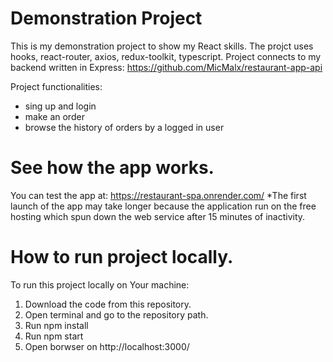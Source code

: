 # Demonstration Project

This is my demonstration project to show my React skills.
The projct uses hooks, react-router, axios, redux-toolkit, typescript.
Project connects to my backend written in Express: https://github.com/MicMalx/restaurant-app-api

Project functionalities:
- sing up and login
- make an order
- browse the history of orders by a logged in user

# See how the app works.

You can test the app at: https://restaurant-spa.onrender.com/
\*The first launch of the app may take longer because the application run on the free hosting which spun down the web service after 15 minutes of inactivity.

# How to run project locally.

To run this project locally on Your machine:

1. Download the code from this repository.
2. Open terminal and go to the repository path.
3. Run npm install
4. Run npm start
5. Open borwser on http://localhost:3000/
